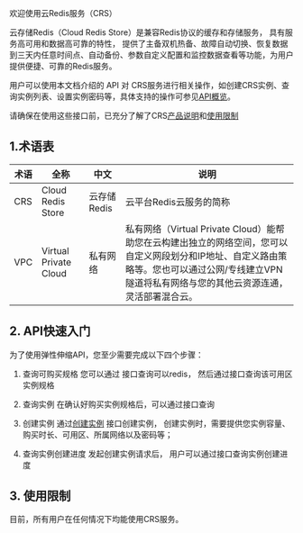 欢迎使用云Redis服务（CRS）

云存储Redis（Cloud Redis Store）是兼容Redis协议的缓存和存储服务， 具有服务高可用和数据高可靠的特性， 提供了主备双机热备、故障自动切换、恢复数据到三天内任意时间点、自动备份、参数自定义配置和监控数据查看等功能，为用户提供便捷、可靠的Redis服务。

用户可以使用本文档介绍的 API 对 CRS服务进行相关操作，如创建CRS实例、查询实例列表、设置实例密码等，具体支持的操作可参见[API概览](/doc/api/260/1749)。

请确保在使用这些接口前，已充分了解了CRS[产品说明](/doc/product/239/3205)和[使用限制](/doc/product/239/4073)

## 1.术语表

| 术语 | 全称 | 中文 | 说明
|---------|---------|---------|---------|
| CRS | Cloud Redis Store |  云存储Redis |  云平台Redis云服务的简称|
| VPC	| Virtual Private Cloud	|私有网络 |	私有网络（Virtual Private Cloud）能帮助您在云构建出独立的网络空间，您可以自定义网段划分和IP地址、自定义路由策略等。您也可以通过公网/专线建立VPN隧道将私有网络与您的其他云资源连通，灵活部署混合云。|

## 2. API快速入门
为了使用弹性伸缩API，您至少需要完成以下四个步骤：

1) 查询可购买规格
您可以通过 接口查询可以redis， 然后通过接口查询该可用区实例规格

2) 查询实例
在确认好购买实例规格后，可以通过接口查询

3) 创建实例
通过[创建实例](/doc/api/260/5325) 接口创建实例， 创建实例时，需要提供您实例容量、购买时长、可用区、所属网络以及密码等；

4) 查询实例创建进度
发起创建实例请求后， 用户可以通过接口查询实例创建进度
	
## 3. 使用限制
目前，所有用户在任何情况下均能使用CRS服务。

